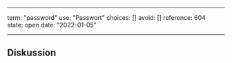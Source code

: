 
---
term:      "password"
use:       "Passwort"
choices:   []
avoid:     []
reference: 604        
state:     open
date:      "2022-01-05"

---

## Diskussion

